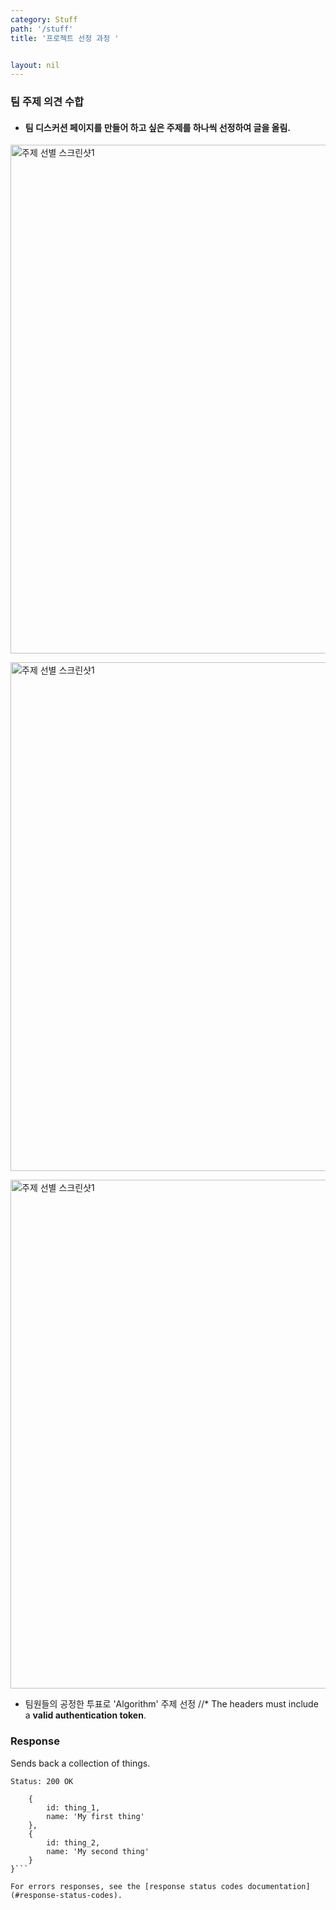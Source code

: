 ```yaml
---
category: Stuff
path: '/stuff'
title: '프로젝트 선정 과정 '


layout: nil
---
```


### 팀 주제 의견 수합

* ####  팀 디스커션 페이지를 만들어 하고 싶은 주제를 하나씩 선정하여 글을 올림.

<img width="814" alt="주제 선별 스크린샷1" src="https://github.com/19-2-SKKU-OSS/2019-2-OSS-L9/blob/gh-pages/images/%EC%BA%A1%EC%B2%98.PNG?raw=true"> <br>

<img width="814" alt="주제 선별 스크린샷1" src="https://github.com/19-2-SKKU-OSS/2019-2-OSS-L9/blob/gh-pages/images/%EC%BA%A1%EC%B2%982.PNG?raw=true"> <br>

<img width="814" alt="주제 선별 스크린샷1" src="https://github.com/19-2-SKKU-OSS/2019-2-OSS-L9/blob/gh-pages/images/%EC%BA%A1%EC%B2%983.PNG?raw=true"> <br>


* 팀원들의 공정한 투표로 'Algorithm' 주제 선정
//* The headers must include a **valid authentication token**.

### Response

Sends back a collection of things.

```Status: 200 OK```
```{
    {
        id: thing_1,
        name: 'My first thing'
    },
    {
        id: thing_2,
        name: 'My second thing'
    }
}```

For errors responses, see the [response status codes documentation](#response-status-codes).
